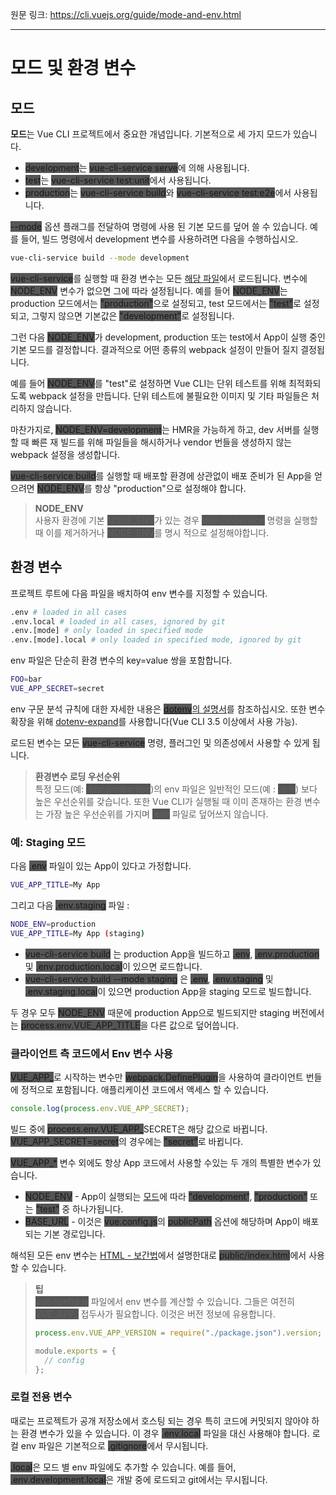 원문 링크: <https://cli.vuejs.org/guide/mode-and-env.html>

---

# 모드 및 환경 변수

## 모드

**모드**는 Vue CLI 프로젝트에서 중요한 개념입니다. 기본적으로 세 가지 모드가 있습니다.

- <span style="background-color: #555;">development</span>는 <span style="background-color: #555;">vue-cli-service serve</span>에 의해 사용됩니다.
- <span style="background-color: #555;">test</span>는 <span style="background-color: #555;">vue-cli-service test:unit</span>에서 사용됩니다.
- <span style="background-color: #555;">production</span>는 <span style="background-color: #555;">vue-cli-service build</span>와 <span style="background-color: #555;">vue-cli-service test:e2e</span>에서 사용됩니다.

<span style="background-color: #555;">--mode</span> 옵션 플래그를 전달하여 명령에 사용 된 기본 모드를 덮어 쓸 수 있습니다. 예를 들어, 빌드 명령에서 development 변수를 사용하려면 다음을 수행하십시오.

```sh
vue-cli-service build --mode development
```

<span style="background-color: #555;">vue-cli-service</span>를 실행할 때 환경 변수는 모든 [해당 파일](https://cli.vuejs.org/guide/mode-and-env.html#environment-variables)에서 로드됩니다. 변수에 <span style="background-color: #555;">NODE_ENV</span> 변수가 없으면 그에 따라 설정됩니다. 예를 들어 <span style="background-color: #555;">NODE_ENV</span>는 production 모드에서는 <span style="background-color: #555;">"production"</span>으로 설정되고, test 모드에서는 <span style="background-color: #555;">"test"</span>로 설정되고, 그렇지 않으면 기본값은 <span style="background-color: #555;">"development"</span>로 설정됩니다.

그런 다음 <span style="background-color: #555;">NODE_ENV</span>가 development, production 또는 test에서 App이 실행 중인 기본 모드를 결정합니다. 결과적으로 어떤 종류의 webpack 설정이 만들어 질지 결정됩니다.

예를 들어 <span style="background-color: #555;">NODE_ENV</span>를 "test"로 설정하면 Vue CLI는 단위 테스트를 위해 최적화되도록 webpack 설정을 만듭니다. 단위 테스트에 불필요한 이미지 및 기타 파일들은 처리하지 않습니다.

마찬가지로, <span style="background-color: #555;">NODE_ENV=development</span>는 HMR을 가능하게 하고, dev 서버를 실행할 때 빠른 재 빌드를 위해 파일들을 해시하거나 vendor 번들을 생성하지 않는 webpack 설정을 생성합니다.

<span style="background-color: #555;">vue-cli-service build</span>를 실행할 때 배포할 환경에 상관없이 배포 준비가 된 App을 얻으려면 <span style="background-color: #555;">NODE_ENV</span>를 항상 "production"으로 설정해야 합니다.

> **NODE_ENV**  
> 사용자 환경에 기본 <span style="background-color: #555;">NODE_ENV</span>가 있는 경우 <span style="background-color: #555;">vue-cli-service</span> 명령을 실행할 때 이를 제거하거나 <span style="background-color: #555;">NODE_ENV</span>를 명시 적으로 설정해야합니다.

## 환경 변수

프로젝트 루트에 다음 파일을 배치하여 env 변수를 지정할 수 있습니다.

```sh
.env # loaded in all cases
.env.local # loaded in all cases, ignored by git
.env.[mode] # only loaded in specified mode
.env.[mode].local # only loaded in specified mode, ignored by git
```

env 파일은 단순히 환경 변수의 key=value 쌍을 포함합니다.

```sh
FOO=bar
VUE_APP_SECRET=secret
```

env 구문 분석 규칙에 대한 자세한 내용은 [<span style="background-color: #555;">dotenv</span>의 설명서](https://github.com/motdotla/dotenv#rules)를 참조하십시오. 또한 변수 확장을 위해 [dotenv-expand](https://github.com/motdotla/dotenv-expand)를 사용합니다(Vue CLI 3.5 이상에서 사용 가능).

로드된 변수는 모든 <span style="background-color: #555;">vue-cli-service</span> 명령, 플러그인 및 의존성에서 사용할 수 있게 됩니다.

> **환경변수 로딩 우선순위**  
> 특정 모드(예: <span style="background-color: #555;">.env.production</span>)의 env 파일은 일반적인 모드(예 : <span style="background-color: #555;">.env</span>) 보다 높은 우선순위를 갖습니다.
> 또한 Vue CLI가 실행될 때 이미 존재하는 환경 변수는 가장 높은 우선순위를 가지며 <span style="background-color: #555;">.env</span> 파일로 덮어쓰지 않습니다.

### 예: Staging 모드

다음 <span style="background-color: #555;">.env</span> 파일이 있는 App이 있다고 가정합니다.

```sh
VUE_APP_TITLE=My App
```

그리고 다음 <span style="background-color: #555;">.env.staging</span> 파일 :

```sh
NODE_ENV=production
VUE_APP_TITLE=My App (staging)
```

- <span style="background-color: #555;">vue-cli-service build</span> 는 production App을 빌드하고 <span style="background-color: #555;">.env</span>, <span style="background-color: #555;">.env.production</span> 및 <span style="background-color: #555;">.env.production.local</span>이 있으면 로드합니다.
- <span style="background-color: #555;">vue-cli-service build --mode staging</span> 은 <span style="background-color: #555;">.env</span>, <span style="background-color: #555;">.env.staging</span> 및 <span style="background-color: #555;">.env.staging.local</span>이 있으면 production App을 staging 모드로 빌드합니다.

두 경우 모두 <span style="background-color: #555;">NODE_ENV</span> 때문에 production App으로 빌드되지만 staging 버전에서는 <span style="background-color: #555;">process.env.VUE_APP_TITLE</span>을 다른 값으로 덮어씁니다.

### 클라이언트 측 코드에서 Env 변수 사용

<span style="background-color: #555;">VUE_APP\_</span>로 시작하는 변수만 <span style="background-color: #555;">webpack.DefinePlugin</span>을 사용하여 클라이언트 번들에 정적으로 포함됩니다. 애플리케이션 코드에서 액세스 할 수 있습니다.

```js
console.log(process.env.VUE_APP_SECRET);
```

빌드 중에 <span style="background-color: #555;">process.env.VUE_APP\_</span>SECRET은 해당 값으로 바뀝니다. <span style="background-color: #555;">VUE_APP_SECRET=secret</span>의 경우에는 <span style="background-color: #555;">"secret"</span>로 바뀝니다.

<span style="background-color: #555;">VUE_APP\_\*</span> 변수 외에도 항상 App 코드에서 사용할 수있는 두 개의 특별한 변수가 있습니다.

- <span style="background-color: #555;">NODE_ENV</span> - App이 실행되는 [모드](https://cli.vuejs.org/guide/mode-and-env.html#modes)에 따라 <span style="background-color: #555;">"development"</span>, <span style="background-color: #555;">"production"</span> 또는 <span style="background-color: #555;">"test"</span> 중 하나가됩니다.
- <span style="background-color: #555;">BASE_URL</span> - 이것은 <span style="background-color: #555;">vue.config.js</span>의 <span style="background-color: #555;">publicPath</span> 옵션에 해당하며 App이 배포되는 기본 경로입니다.

해석된 모든 env 변수는 [HTML - 보간법](https://cli.vuejs.org/guide/html-and-static-assets.html#interpolation)에서 설명한대로 <span style="background-color: #555;">public/index.html</span>에서 사용할 수 있습니다.

> **팁**  
> <span style="background-color: #555;">vue.config.js</span> 파일에서 env 변수를 계산할 수 있습니다. 그들은 여전히 <span style="background-color: #555;">VUE_APP\_</span> 접두사가 필요합니다. 이것은 버전 정보에 유용합니다.
>
> ```js
> process.env.VUE_APP_VERSION = require("./package.json").version;
>
> module.exports = {
>   // config
> };
> ```

### 로컬 전용 변수

때로는 프로젝트가 공개 저장소에서 호스팅 되는 경우 특히 코드에 커밋되지 않아야 하는 환경 변수가 있을 수 있습니다. 이 경우 <span style="background-color: #555;">.env.local</span> 파일을 대신 사용해야 합니다. 로컬 env 파일은 기본적으로 <span style="background-color: #555;">.gitignore</span>에서 무시됩니다.

<span style="background-color: #555;">.local</span>은 모드 별 env 파일에도 추가할 수 있습니다. 예를 들어, <span style="background-color: #555;">.env.development.local</span>은 개발 중에 로드되고 git에서는 무시됩니다.
